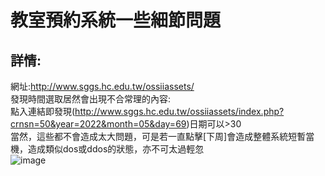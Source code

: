 # 教室預約系統一些細節問題  
## 詳情:  
網址:http://www.sggs.hc.edu.tw/ossiiassets/  
發現時間選取居然會出現不合常理的內容:  
點入連結即發現(http://www.sggs.hc.edu.tw/ossiiassets/index.php?crnsn=50&year=2022&month=05&day=69)日期可以>30  
當然，這些都不會造成太大問題，可是若一直點擊[下周]會造成整體系統短暫當機，造成類似dos或ddos的狀態，亦不可太過輕忽  
![image](https://user-images.githubusercontent.com/85293841/168246562-ae06b7b8-ec2c-4bf4-b498-6e337185ce47.png)  
